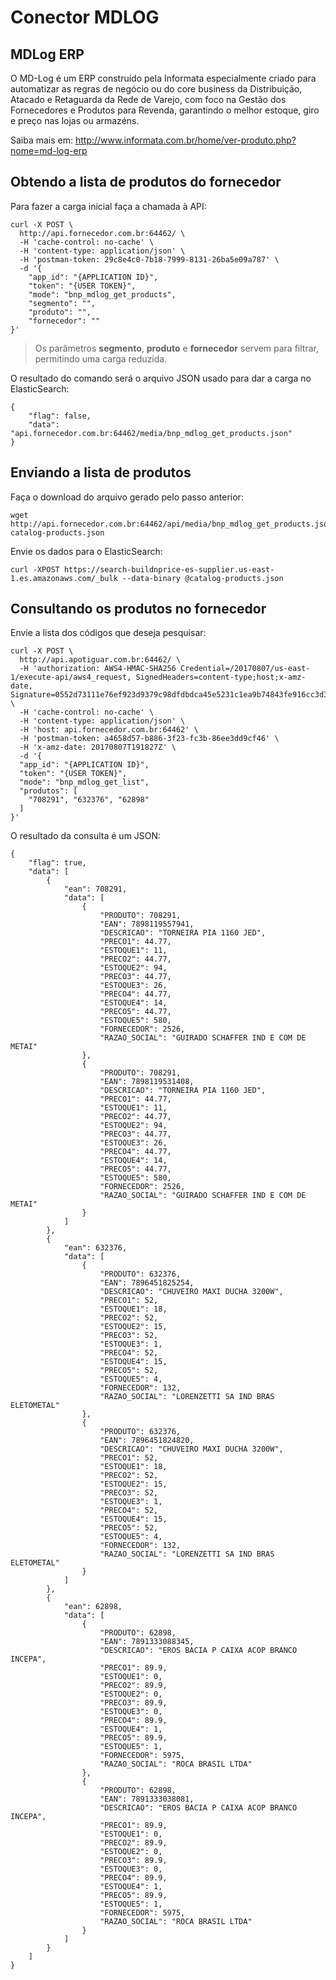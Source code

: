 # Conector MDLOG
## MDLog ERP
O MD-Log  é um ERP construído pela Informata especialmente criado para automatizar as regras de negócio ou do core business  da Distribuição, Atacado e Retaguarda da Rede de Varejo, com foco na Gestão dos Fornecedores e Produtos para Revenda, garantindo o melhor estoque, giro e preço nas lojas ou armazéns.

Saiba mais em: http://www.informata.com.br/home/ver-produto.php?nome=md-log-erp

## Obtendo a lista de produtos do fornecedor
Para fazer a carga inicial faça a chamada à API:
```
curl -X POST \
  http://api.fornecedor.com.br:64462/ \
  -H 'cache-control: no-cache' \
  -H 'content-type: application/json' \
  -H 'postman-token: 29c8e4c0-7b18-7999-8131-26ba5e09a787' \
  -d '{
    "app_id": "{APPLICATION ID}",
    "token": "{USER TOKEN}",
    "mode": "bnp_mdlog_get_products",
    "segmento": "",
    "produto": "",
    "fornecedor": ""
}'
```
> Os parâmetros **segmento**, **produto** e **fornecedor** servem para filtrar, permitindo uma carga reduzida.

O resultado do comando será o arquivo JSON usado para dar a carga no ElasticSearch:
```
{
    "flag": false,
    "data": "api.fornecedor.com.br:64462/media/bnp_mdlog_get_products.json"
}
```
## Enviando a lista de produtos
Faça o download do arquivo gerado pelo passo anterior:
```
wget http://api.fornecedor.com.br:64462/api/media/bnp_mdlog_get_products.json catalog-products.json
```
Envie os dados para o ElasticSearch:
```
curl -XPOST https://search-buildnprice-es-supplier.us-east-1.es.amazonaws.com/_bulk --data-binary @catalog-products.json 
```

## Consultando os produtos no fornecedor
Envie a lista dos códigos que deseja pesquisar:
```
curl -X POST \
  http://api.apotiguar.com.br:64462/ \
  -H 'authorization: AWS4-HMAC-SHA256 Credential=/20170807/us-east-1/execute-api/aws4_request, SignedHeaders=content-type;host;x-amz-date, Signature=0552d73111e76ef923d9379c98dfdbdca45e5231c1ea9b74843fe916cc3d3ff7' \
  -H 'cache-control: no-cache' \
  -H 'content-type: application/json' \
  -H 'host: api.fornecedor.com.br:64462' \
  -H 'postman-token: a4658d57-b886-3f23-fc3b-86ee3dd9cf46' \
  -H 'x-amz-date: 20170807T191827Z' \
  -d '{
  "app_id": "{APPLICATION ID}",
  "token": "{USER TOKEN}",
  "mode": "bnp_mdlog_get_list",
  "produtos": [
    "708291", "632376", "62898"
  ]
}'
``` 
O resultado da consulta é um JSON:
```
{
    "flag": true,
    "data": [
        {
            "ean": 708291,
            "data": [
                {
                    "PRODUTO": 708291,
                    "EAN": 7898119557941,
                    "DESCRICAO": "TORNEIRA PIA 1160 JED",
                    "PRECO1": 44.77,
                    "ESTOQUE1": 11,
                    "PRECO2": 44.77,
                    "ESTOQUE2": 94,
                    "PRECO3": 44.77,
                    "ESTOQUE3": 26,
                    "PRECO4": 44.77,
                    "ESTOQUE4": 14,
                    "PRECO5": 44.77,
                    "ESTOQUE5": 580,
                    "FORNECEDOR": 2526,
                    "RAZAO_SOCIAL": "GUIRADO SCHAFFER IND E COM DE METAI"
                },
                {
                    "PRODUTO": 708291,
                    "EAN": 7898119531408,
                    "DESCRICAO": "TORNEIRA PIA 1160 JED",
                    "PRECO1": 44.77,
                    "ESTOQUE1": 11,
                    "PRECO2": 44.77,
                    "ESTOQUE2": 94,
                    "PRECO3": 44.77,
                    "ESTOQUE3": 26,
                    "PRECO4": 44.77,
                    "ESTOQUE4": 14,
                    "PRECO5": 44.77,
                    "ESTOQUE5": 580,
                    "FORNECEDOR": 2526,
                    "RAZAO_SOCIAL": "GUIRADO SCHAFFER IND E COM DE METAI"
                }
            ]
        },
        {
            "ean": 632376,
            "data": [
                {
                    "PRODUTO": 632376,
                    "EAN": 7896451825254,
                    "DESCRICAO": "CHUVEIRO MAXI DUCHA 3200W",
                    "PRECO1": 52,
                    "ESTOQUE1": 18,
                    "PRECO2": 52,
                    "ESTOQUE2": 15,
                    "PRECO3": 52,
                    "ESTOQUE3": 1,
                    "PRECO4": 52,
                    "ESTOQUE4": 15,
                    "PRECO5": 52,
                    "ESTOQUE5": 4,
                    "FORNECEDOR": 132,
                    "RAZAO_SOCIAL": "LORENZETTI SA IND BRAS ELETOMETAL"
                },
                {
                    "PRODUTO": 632376,
                    "EAN": 7896451824820,
                    "DESCRICAO": "CHUVEIRO MAXI DUCHA 3200W",
                    "PRECO1": 52,
                    "ESTOQUE1": 18,
                    "PRECO2": 52,
                    "ESTOQUE2": 15,
                    "PRECO3": 52,
                    "ESTOQUE3": 1,
                    "PRECO4": 52,
                    "ESTOQUE4": 15,
                    "PRECO5": 52,
                    "ESTOQUE5": 4,
                    "FORNECEDOR": 132,
                    "RAZAO_SOCIAL": "LORENZETTI SA IND BRAS ELETOMETAL"
                }
            ]
        },
        {
            "ean": 62898,
            "data": [
                {
                    "PRODUTO": 62898,
                    "EAN": 7891333088345,
                    "DESCRICAO": "EROS BACIA P CAIXA ACOP BRANCO INCEPA",
                    "PRECO1": 89.9,
                    "ESTOQUE1": 0,
                    "PRECO2": 89.9,
                    "ESTOQUE2": 0,
                    "PRECO3": 89.9,
                    "ESTOQUE3": 0,
                    "PRECO4": 89.9,
                    "ESTOQUE4": 1,
                    "PRECO5": 89.9,
                    "ESTOQUE5": 1,
                    "FORNECEDOR": 5975,
                    "RAZAO_SOCIAL": "ROCA BRASIL LTDA"
                },
                {
                    "PRODUTO": 62898,
                    "EAN": 7891333038081,
                    "DESCRICAO": "EROS BACIA P CAIXA ACOP BRANCO INCEPA",
                    "PRECO1": 89.9,
                    "ESTOQUE1": 0,
                    "PRECO2": 89.9,
                    "ESTOQUE2": 0,
                    "PRECO3": 89.9,
                    "ESTOQUE3": 0,
                    "PRECO4": 89.9,
                    "ESTOQUE4": 1,
                    "PRECO5": 89.9,
                    "ESTOQUE5": 1,
                    "FORNECEDOR": 5975,
                    "RAZAO_SOCIAL": "ROCA BRASIL LTDA"
                }
            ]
        }
    ]
}
```